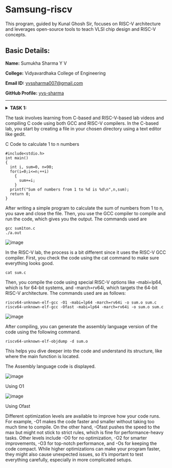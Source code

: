 # Samsung-riscv
This program, guided by Kunal Ghosh Sir, focuses on RISC-V architecture and leverages open-source tools to teach VLSI chip design and RISC-V concepts.
## Basic Details:

**Name:** Sumukha Sharma Y V

**College:** Vidyavardhaka College of Engineering

**Email ID:** yvssharma007@gmail.com

**GitHub Profile:** [yvs-sharma](https://github.com/yvs-sharma)

----------------------------------------------------------------------------------------------------------------------------
<details>
  <summary><b>TASK 1:</b> 

The task involves learning from C-based and RISC-V-based lab videos and compiling C code using both GCC and RISC-V compilers. 
In the C-based lab, you start by creating a file in your chosen directory using a text editor like gedit.

C Code to calculate 1 to n numbers
```
#include<stdio.h>
int main()
{
  int i, sum=0, n=90;
  for(i=0;i<=n;++i)
    {
      sum+=i;
    }
  printf("Sum of numbers from 1 to %d is %d\n",n,sum);
  return 0;
}
```
After writing a simple program to calculate the sum of numbers from 1 to n, you save and close the file. Then, you use the GCC compiler to compile and run the code, which gives you the output.
The commands used are
```
gcc sum1ton.c
./a.out
```
![image](https://github.com/user-attachments/assets/be6a91ae-3a5e-45ec-bd1a-933c33bae4a0)

In the RISC-V lab, the process is a bit different since it uses the RISC-V GCC compiler. First, you check the code using the cat command to make sure everything looks good.
```
cat sum.c
```
Then, you compile the code using special RISC-V options like -mabi=lp64, which is for 64-bit systems, and -march=rv64i, which targets the 64-bit RISC-V architecture.
The commands used are as follows:
```
riscv64-unknown-elf-gcc -O1 -mabi=lp64 -march=rv64i -o sum.o sum.c
riscv64-unknown-elf-gcc -Ofast -mabi=lp64 -march=rv64i -o sum.o sum.c
```
![image](https://github.com/user-attachments/assets/f9372c88-e5ce-4d54-af81-6b45dd51bb83)

After compiling, you can generate the assembly language version of the code using the following command. 

```
riscv64-unknown-elf-objdump -d sum.o
```
This helps you dive deeper into the code and understand its structure, like where the main function is located.

The Assembly language code is displayed.

![image](https://github.com/user-attachments/assets/fd5e5261-2004-4178-9b60-c157cda3a37f)

Using O1

![image](https://github.com/user-attachments/assets/94aa1555-d430-4123-ba52-5b3e7dfb8dfe)

Using Ofast

Different optimization levels are available to improve how your code runs. For example, -O1 makes the code faster and smaller without taking too much time to compile. On the other hand, -Ofast pushes the speed to the max but might not stick to strict rules, which is fine for performance-heavy tasks. Other levels include -O0 for no optimization, -O2 for smarter improvements, -O3 for top-notch performance, and -Os for keeping the code compact. While higher optimizations can make your program faster, they might also cause unexpected issues, so it’s important to test everything carefully, especially in more complicated setups.
  
</details>
